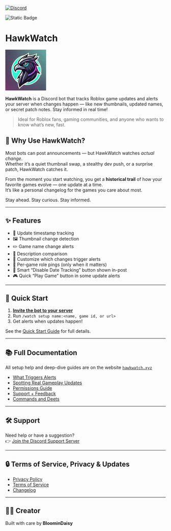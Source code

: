 [![Discord](https://img.shields.io/discord/1313951389323366564?logo=discord&logoColor=white&label=Join%20Discord&color=cc00ff&link=https%3A%2F%2Fdiscord.gg%2FfxhXWgxcHV)](https://discord.gg/fxhXWgxcHV)

![Static Badge](https://img.shields.io/badge/version-v2.0.0-00c2cb?label=version)


# HawkWatch

![](/images/hawk1.png)

**HawkWatch** is a Discord bot that tracks Roblox game updates and alerts your server when changes happen — like new thumbnails, updated names, or secret patch notes. Stay informed in real time!

> Ideal for Roblox fans, gaming communities, and anyone who wants to know what’s new, fast.

## 👀 Why Use HawkWatch?

Most bots can post announcements — but HawkWatch watches *actual change*.  
Whether it’s a quiet thumbnail swap, a stealthy dev push, or a surprise patch, HawkWatch catches it.

From the moment you start watching, you get a **historical trail** of how your favorite games evolve — one update at a time.  
It’s like a personal changelog for the games you care about most.

Stay ahead. Stay curious. Stay informed.


---

## ✨ Features

- 📅 Update timestamp tracking
- 🖼️ Thumbnail change detection
- ✏️ Game name change alerts
- 📄 Description comparison
- 🎯 Customize which changes trigger alerts
- 📢 Per-game role pings (only when it matters)
- 🧠 Smart “Disable Date Tracking” button shown in-post
- 🎮 Quick “Play Game” button in some update alerts

---

## 🚀 Quick Start

1. [**Invite the bot to your server**](https://hawkwatch.xyz/docs/setup/quick-start/)
2. Run `/watch setup name:<name, game id, or url>`
3. Get alerts when updates happen!

See the [Quick Start Guide](https://hawkwatch.xyz/docs/setup/quick-start/) for full details.

---

## 📚 Full Documentation

All setup help and deep-dive guides are on the website [`hawkwatch.xyz`](https://hawkwatch.xyz/docs/)

- [What Triggers Alerts](https://hawkwatch.xyz/docs/guides/triggers/)  
- [Spotting Real Gameplay Updates](https://hawkwatch.xyz/docs/guides/triggers/#understanding-real-vs-cosmetic-updates)  
- [Permissions Guide](https://hawkwatch.xyz/docs/troubleshooting/permission-errors/)  
- [Support + Feedback](https://hawkwatch.xyz/docs/legal/support/)
- [Commands and Deets](https://hawkwatch.xyz/docs/commands/)

---

## 🛠️ Support

Need help or have a suggestion?  
👉 [Join the Discord Support Server](https://discord.gg/fxhXWgxcHV)

---

## 🔒 Terms of Service, Privacy & Updates

- [Privacy Policy](https://hawkwatch.xyz/docs/legal/privacy-policy/)
- [Terms of Service](https://hawkwatch.xyz/docs/legal/terms-of-service/)
- [Changelog](https://hawkwatch.xyz/docs/changelog/)


---

## 👩‍💻 Creator

Built with care by **BloominDaisy**
